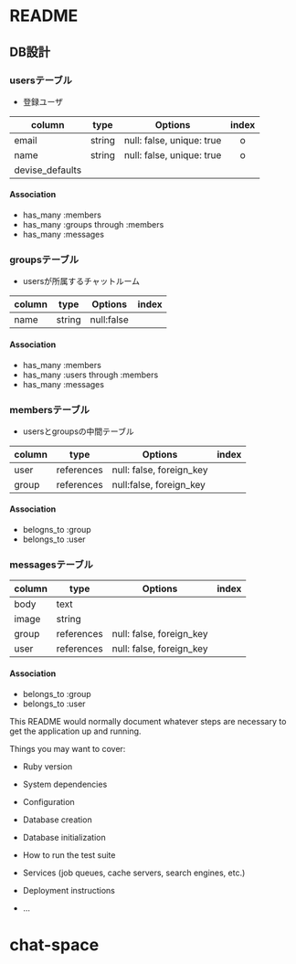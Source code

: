 # README
## DB設計

### usersテーブル
- 登録ユーザ

|column|type|Options|index|
|------|----|-------|:---:|
|email|string|null: false, unique: true|o|
|name|string|null: false, unique: true|o|
|devise_defaults||||

#### Association
- has_many :members
- has_many :groups through :members
- has_many :messages

### groupsテーブル
- usersが所属するチャットルーム

|column|type|Options|index|
|------|----|-------|:---:|
|name|string|null:false||

#### Association
- has_many :members
- has_many :users through :members
- has_many :messages

### membersテーブル
- usersとgroupsの中間テーブル

|column|type|Options|index|
|------|----|-------|:---:|
|user|references|null: false, foreign_key| |
|group|references|null:false, foreign_key| |

#### Association
- belogns_to :group
- belongs_to :user

### messagesテーブル
|column|type|Options|index|
|------|----|-------|:---:|
|body|text|||
|image|string|||
|group|references|null: false, foreign_key| |
|user|references|null: false, foreign_key| |

#### Association
- belongs_to :group
- belongs_to :user


This README would normally document whatever steps are necessary to get the
application up and running.

Things you may want to cover:

* Ruby version

* System dependencies

* Configuration

* Database creation

* Database initialization

* How to run the test suite

* Services (job queues, cache servers, search engines, etc.)

* Deployment instructions

* ...
# chat-space
